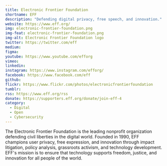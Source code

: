 ```yaml
---
title: Electronic Frontier Foundation
shortname: EFF
description: "Defending digital privacy, free speech, and innovation."
website: https://www.eff.org/
img: electronic-frontier-foundation.png
img-feat: electronic-frontier-foundation.png
img-alt: Electronic Frontier Foundation logo
twitter: https://twitter.com/eff
medium: 
figma: 
youtube: https://www.youtube.com/efforg
vimeo: 
linkedin: 
instagram: https://www.instagram.com/efforg/
facebook: https://www.facebook.com/eff
github: 
flickr: https://www.flickr.com/photos/electronicfrontierfoundation
tumblr: 
rss: https://www.eff.org/rss
donate: https://supporters.eff.org/donate/join-eff-4
category:
  - Digital
  - Open
  - Cybersecurity
---
```


The Electronic Frontier Foundation is the leading nonprofit organization defending civil liberties in the digital world. Founded in 1990, EFF champions user privacy, free expression, and innovation through impact litigation, policy analysis, grassroots activism, and technology development. EFF's mission is to ensure that technology supports freedom, justice, and innovation for all people of the world.
